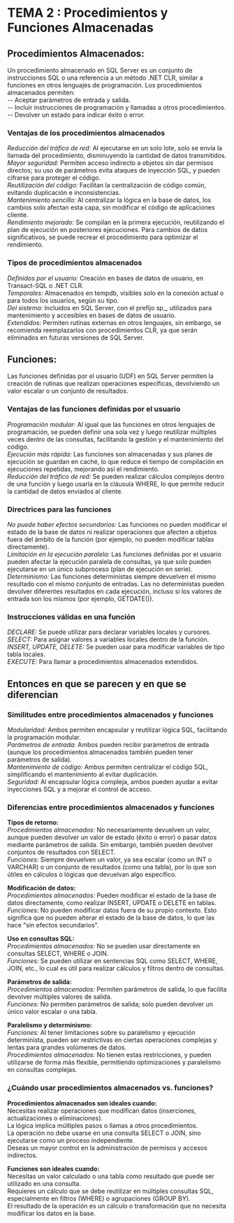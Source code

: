# TEMA 2 : Procedimientos y Funciones Almacenadas

## **Procedimientos Almacenados**: <br>
Un procedimiento almacenado en SQL Server es un conjunto de instrucciones SQL o una referencia a un método .NET CLR, similar a funciones en otros lenguajes de programación. Los procedimientos almacenados permiten: <br>
-- Aceptar parámetros de entrada y salida. <br>
-- Incluir instrucciones de programación y llamadas a otros procedimientos.<br>
-- Devolver un estado para indicar éxito o error.<br>


### **Ventajas de los procedimientos almacenados**
*Reducción del tráfico de red:* Al ejecutarse en un solo lote, solo se envía la llamada del procedimiento, disminuyendo la cantidad de datos transmitidos.<br>
*Mayor seguridad:* Permiten acceso indirecto a objetos sin dar permisos directos; su uso de parámetros evita ataques de inyección SQL, y pueden cifrarse para proteger el código.<br>
*Reutilización del código:* Facilitan la centralización de código común, evitando duplicación e inconsistencias.<br>
*Mantenimiento sencillo:* Al centralizar la lógica en la base de datos, los cambios solo afectan esta capa, sin modificar el código de aplicaciones cliente.<br>
*Rendimiento mejorado:* Se compilan en la primera ejecución, reutilizando el plan de ejecución en posteriores ejecuciones. Para cambios de datos significativos, se puede recrear el procedimiento para optimizar el rendimiento.<br>


### **Tipos de procedimientos almacenados**
*Definidos por el usuario:* Creación en bases de datos de usuario, en Transact-SQL o .NET CLR.<br>
*Temporales:* Almacenados en tempdb, visibles solo en la conexión actual o para todos los usuarios, según su tipo.<br>
*Del sistema:* Incluidos en SQL Server, con el prefijo sp_, utilizados para mantenimiento y accesibles en bases de datos de usuario.<br>
*Extendidos:* Permiten rutinas externas en otros lenguajes, sin embargo, se recomienda reemplazarlos con procedimientos CLR, ya que serán eliminados en futuras versiones de SQL Server.<br>

## **Funciones**: <br>
Las funciones definidas por el usuario (UDF) en SQL Server permiten la creación de rutinas que realizan operaciones específicas, devolviendo un valor escalar o un conjunto de resultados.<br>

### **Ventajas de las funciones definidas por el usuario**
*Programación modular:* Al igual que las funciones en otros lenguajes de programación, se pueden definir una sola vez y luego reutilizar múltiples veces dentro de las consultas, facilitando la gestión y el mantenimiento del código.<br>
*Ejecución más rápida:* Las funciones son almacenadas y sus planes de ejecución se guardan en caché, lo que reduce el tiempo de compilación en ejecuciones repetidas, mejorando así el rendimiento.<br>
*Reducción del tráfico de red:* Se pueden realizar cálculos complejos dentro de una función y luego usarla en la cláusula WHERE, lo que permite reducir la cantidad de datos enviados al cliente.<br>

### **Directrices para las funciones** 
*No puede haber efectos secundarios:* Las funciones no pueden modificar el estado de la base de datos ni realizar operaciones que afecten a objetos fuera del ámbito de la función (por ejemplo, no pueden modificar tablas directamente).<br>
*Limitación en la ejecución paralela:* Las funciones definidas por el usuario pueden afectar la ejecución paralela de consultas, ya que solo pueden ejecutarse en un único subproceso (plan de ejecución en serie).<br>
*Determinismo:* Las funciones deterministas siempre devuelven el mismo resultado con el mismo conjunto de entradas. Las no deterministas pueden devolver diferentes resultados en cada ejecución, incluso si los valores de entrada son los mismos (por ejemplo, GETDATE()).<br>

### **Instrucciones válidas en una función**
*DECLARE:* Se puede utilizar para declarar variables locales y cursores.<br>
*SELECT:* Para asignar valores a variables locales dentro de la función.<br>
*INSERT, UPDATE, DELETE:* Se pueden usar para modificar variables de tipo tabla locales.<br>
*EXECUTE:* Para llamar a procedimientos almacenados extendidos.<br>


## Entonces en que se parecen y en que se diferencian

### Similitudes entre procedimientos almacenados y funciones
_*Modularidad:*_ Ambos permiten encapsular y reutilizar lógica SQL, facilitando la programación modular.<br>
_*Parámetros de entrada:*_ Ambos pueden recibir parámetros de entrada (aunque los procedimientos almacenados también pueden tener parámetros de salida).<br>
_*Mantenimiento de código:*_ Ambos permiten centralizar el código SQL, simplificando el mantenimiento al evitar duplicación.<br>
_*Seguridad:*_ Al encapsular lógica compleja, ambos pueden ayudar a evitar inyecciones SQL y a mejorar el control de acceso.<br>

### Diferencias entre procedimientos almacenados y funciones

**Tipos de retorno:**<br>
_*Procedimientos almacenados:*_ No necesariamente devuelven un valor, aunque pueden devolver un valor de estado (éxito o error) o pasar datos mediante parámetros de salida. Sin embargo, también pueden devolver conjuntos de resultados con SELECT.<br>
_*Funciones:*_ Siempre devuelven un valor, ya sea escalar (como un INT o VARCHAR) o un conjunto de resultados (como una tabla), por lo que son útiles en cálculos o lógicas que devuelvan algo específico.<br>

**Modificación de datos:**<br>
_*Procedimientos almacenados:*_ Pueden modificar el estado de la base de datos directamente, como realizar INSERT, UPDATE o DELETE en tablas.<br>
_*Funciones:*_ No pueden modificar datos fuera de su propio contexto. Esto significa que no pueden alterar el estado de la base de datos, lo que las hace "sin efectos secundarios".<br>

**Uso en consultas SQL:**<br>
_*Procedimientos almacenados:*_ No se pueden usar directamente en consultas SELECT, WHERE o JOIN.<br>
_*Funciones:*_ Se pueden utilizar en sentencias SQL como SELECT, WHERE, JOIN, etc., lo cual es útil para realizar cálculos y filtros dentro de consultas.<br>

**Parámetros de salida:**<br>
_*Procedimientos almacenados:*_ Permiten parámetros de salida, lo que facilita devolver múltiples valores de salida.<br>
_*Funciones:*_ No permiten parámetros de salida; solo pueden devolver un único valor escalar o una tabla.<br>

**Paralelismo y determinismo:**<br>
_*Funciones:*_ Al tener limitaciones sobre su paralelismo y ejecución determinista, pueden ser restrictivas en ciertas operaciones complejas y lentas para grandes volúmenes de datos.<br>
_*Procedimientos almacenados:*_ No tienen estas restricciones, y pueden utilizarse de forma más flexible, permitiendo optimizaciones y paralelismo en consultas complejas.<br>

### ¿Cuándo usar procedimientos almacenados vs. funciones?
**Procedimientos almacenados son ideales cuando:**<br> 
Necesitas realizar operaciones que modifican datos (inserciones, actualizaciones o eliminaciones).<br> 
La lógica implica múltiples pasos o llamas a otros procedimientos.<br> 
La operación no debe usarse en una consulta SELECT o JOIN, sino ejecutarse como un proceso independiente.<br> 
Deseas un mayor control en la administración de permisos y accesos indirectos.<br> 

**Funciones son ideales cuando:**<br> 
Necesitas un valor calculado o una tabla como resultado que puede ser utilizado en una consulta.<br>
Requieres un cálculo que se debe reutilizar en múltiples consultas SQL, especialmente en filtros (WHERE) o agrupaciones (GROUP BY).<br>
El resultado de la operación es un cálculo o transformación que no necesita modificar los datos en la base.<br>